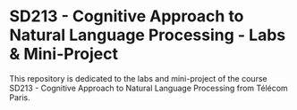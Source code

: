 # SD213 - Cognitive Approach to Natural Language Processing - Labs & Mini-Project
This repository is dedicated to the labs and mini-project of the course SD213 - Cognitive Approach to Natural Language Processing from Télécom Paris.
